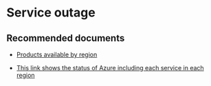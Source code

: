 <properties
    pageTitle="Service outage"
    description="Service outage"
    service="microsoft.apim"
    resource="apimanagement"
    authors="jtwalters25"
    displayOrder="20"
    selfHelpType="generic"
    supportTopicIds="32318313"
    resourceTags=""
    productPesIds="15551"
    cloudEnvironments="public"
/>

# Service outage

## **Recommended documents**
* [Products available by region](https://azure.microsoft.com/global-infrastructure/services/)

* [This link shows the status of Azure including each service in each region](https://azure.microsoft.com/status/)


